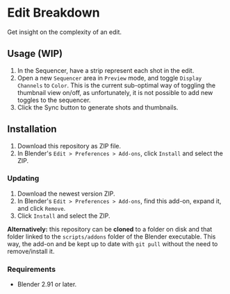 # Edit Breakdown

Get insight on the complexity of an edit.

## Usage (WIP)
1. In the Sequencer, have a strip represent each shot in the edit.
2. Open a new `Sequencer` area in `Preview` mode, and toggle `Display Channels` to `Color`.
This is the current sub-optimal way of toggling the thumbnail view on/off, as unfortunately, it is not possible to add new toggles to the sequencer.
3. Click the Sync button to generate shots and thumbnails.

## Installation

1. Download this repository as ZIP file.
2. In Blender's `Edit > Preferences > Add-ons`, click `Install` and select the ZIP.

### Updating

1. Download the newest version ZIP.
2. In Blender's `Edit > Preferences > Add-ons`, find this add-on, expand it, and click `Remove`.
3. Click `Install` and select the ZIP.

**Alternatively:** this repository can be **cloned** to a folder on disk and that folder linked to the `scripts/addons` folder of the Blender executable. This way, the add-on and be kept up to date with `git pull` without the need to remove/install it.

### Requirements
- Blender 2.91 or later.
